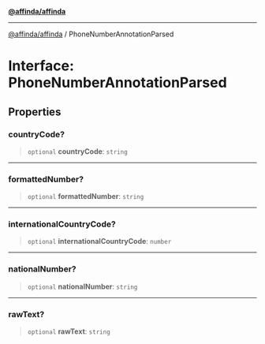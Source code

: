 [**@affinda/affinda**](../README.md)

***

[@affinda/affinda](../globals.md) / PhoneNumberAnnotationParsed

# Interface: PhoneNumberAnnotationParsed

## Properties

### countryCode?

> `optional` **countryCode**: `string`

***

### formattedNumber?

> `optional` **formattedNumber**: `string`

***

### internationalCountryCode?

> `optional` **internationalCountryCode**: `number`

***

### nationalNumber?

> `optional` **nationalNumber**: `string`

***

### rawText?

> `optional` **rawText**: `string`
